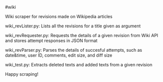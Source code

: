 #wiki

Wiki scraper for revisions made on Wikipedia articles

wiki_revLister.py: Lists all the revisions for a title given as argument 

wiki_revRequester.py: Requests the details of a given revision from Wiki API and stores attempt responses in JSON format

wiki_revParser.py: Parses the details of succesful attempts, such as date&time, user ID, comments, edit size, and diff size

wiki_test.py: Extracts deleted texts and added texts from a given revision

Happy scraping! 



